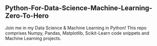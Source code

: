 ## Python-For-Data-Science-Machine-Learning-Zero-To-Hero

Join me in my Data Science & Machine Learning in Python! This repo comprises Numpy, Pandas, Matplotlib, Scikit-Learn code snippets and Machine Learning projects.
